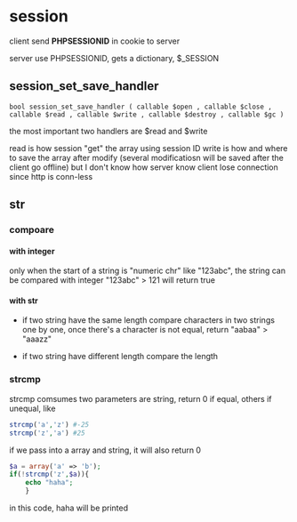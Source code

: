 # session

client send **PHPSESSIONID** in cookie to server

server use PHPSESSIONID, gets a dictionary, $_SESSION

## session_set_save_handler

`
bool session_set_save_handler ( callable $open , callable $close , callable $read , callable $write , callable $destroy , callable $gc )
`

the most important two handlers are $read and $write

read is how session "get" the array using session ID
write is how and where to save the array after modify (several modificatiosn will be saved after the client go offline) but I don't know how server know client lose connection since http is conn-less

## str

### compoare 

#### with integer
only when the start of a string is "numeric chr" like "123abc", the string can be compared with integer
"123abc" > 121 will return true

#### with str

- if two string have the same length
compare characters in two strings one by one, once there's a character is not equal, return 
"aabaa" > "aaazz"

- if two string have different length
compare the length


### strcmp

strcmp comsumes two parameters are string,
return 0 if equal, others if unequal, like
```PHP
strcmp('a','z') #-25
strcmp('z','a') #25
```

if we pass into a array and string, it will also return 0

```PHP
$a = array('a' => 'b');
if(!strcmp('z',$a)){
    echo "haha";
    }
```

in this code, haha will be printed
